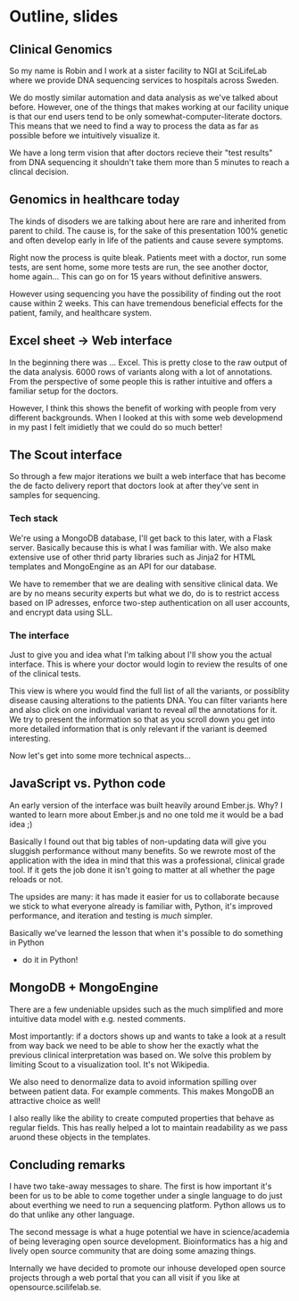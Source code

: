 # Outline, slides

## Clinical Genomics
So my name is Robin and I work at a sister facility to NGI at SciLifeLab where we
provide DNA sequencing services to hospitals across Sweden.

We do mostly similar automation and data analysis as we've talked about before.
However, one of the things that makes working at our facility unique is that our end
users tend to be only somewhat-computer-literate doctors. This means that we need to
find a way to process the data as far as possible before we intuitively visualize it.

We have a long term vision that after doctors recieve their "test results" from
DNA sequencing it shouldn't take them more than 5 minutes to reach a clincal decision.


## Genomics in healthcare today
The kinds of disoders we are talking about here are rare and inherited from parent to
child. The cause is, for the sake of this presentation 100% genetic and often develop
early in life of the patients and cause severe symptoms.

Right now the process is quite bleak. Patients meet with a doctor, run some tests,
are sent home, some more tests are run, the see another doctor, home again... This
can go on for 15 years without definitive answers.

However using sequencing you have the possibility of finding out the root cause
within 2 weeks. This can have tremendous beneficial effects for the patient, family,
and healthcare system.


## Excel sheet -> Web interface
In the beginning there was ... Excel. This is pretty close to the raw output of the
data analysis. 6000 rows of variants along with a lot of annotations. From the
perspective of some people this is rather intuitive and offers a familiar setup for
the doctors.

However, I think this shows the benefit of working with people from very different
backgrounds. When I looked at this with some web developmend in my past I felt
imidietly that we could do so much better!


## The Scout interface
So through a few major iterations we built a web interface that has become the de
facto delivery report that doctors look at after they've sent in samples for sequencing.

### Tech stack
We're using a MongoDB database, I'll get back to this later, with a Flask server.
Basically because this is what I was familiar with. We also make extensive use of
other thrid party libraries such as Jinja2 for HTML templates and MongoEngine as an
API for our database.

We have to remember that we are dealing with sensitive clinical data. We are by no
means security experts but what we do, do is to restrict access based on IP adresses,
enforce two-step authentication on all user accounts, and encrypt data using SLL.

### The interface
Just to give you and idea what I'm talking about I'll show you the actual interface.
This is where your doctor would login to review the results of one of the clinical
tests.

This view is where you would find the full list of all the variants, or possiblity
disease causing alterations to the patients DNA. You can filter variants here and also
click on one individual variant to reveal _all_ the annotations for it. We try to
present the information so that as you scroll down you get into more detailed
information that is only relevant if the variant is deemed interesting.

Now let's get into some more technical aspects...


## JavaScript vs. Python code
An early version of the interface was built heavily around Ember.js. Why? I wanted to
learn more about Ember.js and no one told me it would be a bad idea ;)

Basically I found out that big tables of non-updating data will give you sluggish
performance without many benefits. So we rewrote most of the application with the idea
in mind that this was a professional, clinical grade tool. If it gets the job done
it isn't going to matter at all whether the page reloads or not.

The upsides are many: it has made it easier for us to collaborate because we stick
to what everyone already is familiar with, Python, it's improved performance, and
iteration and testing is *much* simpler.

Basically we've learned the lesson that when it's possible to do something in Python
- do it in Python!


## MongoDB + MongoEngine
There are a few undeniable upsides such as the much simplified and more intuitive data model with e.g. nested comments.

Most importantly: if a doctors shows up and wants to take a look at a result from way
back we need to be able to show her the exactly what the previous clinical
interpretation was based on. We solve this problem by limiting Scout to a visualization
tool. It's not Wikipedia.

We also need to denormalize data to avoid information spilling over between patient
data. For example comments. This makes MongoDB an attractive choice as well!

I also really like the ability to create computed properties that behave as regular
fields. This has really helped a lot to maintain readability as we pass aruond these
objects in the templates.


## Concluding remarks
I have two take-away messages to share. The first is how important it's been for us
to be able to come together under a single language to do just about everthing we
need to run a sequencing platform. Python allows us to do that unlike any other
language.

The second message is what a huge potential we have in science/academia of being
leveraging open source development. Bioinformatics has a hig and lively open source
community that are doing some amazing things.

Internally we have decided to promote our inhouse developed open source projects
through a web portal that you can all visit if you like at opensource.scilifelab.se.
